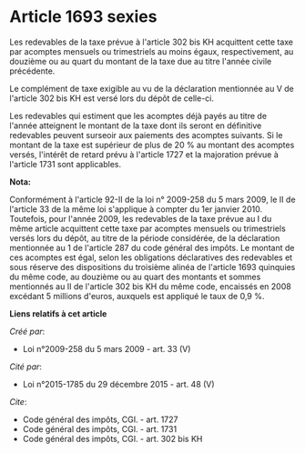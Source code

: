 # Article 1693 sexies

Les redevables de la taxe prévue à l'article 302 bis KH acquittent cette taxe par acomptes mensuels ou trimestriels au moins
égaux, respectivement, au douzième ou au quart du montant de la taxe due au titre l'année civile précédente. 

Le complément de taxe exigible au vu de la déclaration mentionnée au V de l'article 302 bis KH est versé lors du dépôt de
celle-ci. 

Les redevables qui estiment que les acomptes déjà payés au titre de l'année atteignent le montant de la taxe dont ils seront
en définitive redevables peuvent surseoir aux paiements des acomptes suivants. Si le montant de la taxe est supérieur de plus
de 20 % au montant des acomptes versés, l'intérêt de retard prévu à l'article 1727 et la majoration prévue à l'article 1731
sont applicables.

**Nota:**

Conformément à l'article 92-II de la loi n° 2009-258 du 5 mars 2009, le II de l'article 33 de la même loi s'applique à
compter du 1er janvier 2010. Toutefois, pour l'année 2009, les redevables de la taxe prévue au I du même article acquittent
cette taxe par acomptes mensuels ou trimestriels versés lors du dépôt, au titre de la période considérée, de la déclaration
mentionnée au 1 de l'article 287 du code général des impôts. Le montant de ces acomptes est égal, selon les obligations
déclaratives des redevables et sous réserve des dispositions du troisième alinéa de l'article 1693 quinquies du même code, au
douzième ou au quart des montants et sommes mentionnés au II de l'article 302 bis KH du même code, encaissés en 2008 excédant
5 millions d'euros, auxquels est appliqué le taux de 0,9 %.

**Liens relatifs à cet article**

_Créé par_:

  - Loi n°2009-258 du 5 mars 2009 - art. 33 (V)

_Cité par_:

  - Loi n°2015-1785 du 29 décembre 2015 - art. 48 (V)

_Cite_:

  - Code général des impôts, CGI. - art. 1727
  - Code général des impôts, CGI. - art. 1731
  - Code général des impôts, CGI. - art. 302 bis KH
